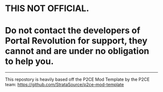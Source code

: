 # THIS NOT OFFICIAL.
# Do not contact the developers of Portal Revolution for support, they cannot and are under no obligation to help you.
---
This repostory is heavily based off the P2CE Mod Template by the P2CE team:
https://github.com/StrataSource/p2ce-mod-template
